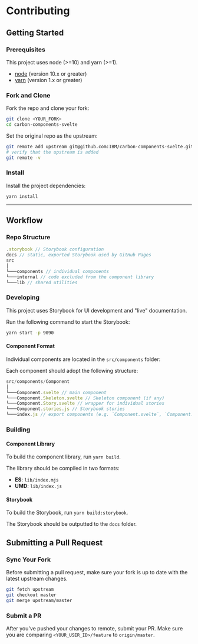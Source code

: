 # Contributing

## Getting Started

### Prerequisites

This project uses node (>=10) and yarn (>=1).

- [node](https://nodejs.org/en/download/package-manager/#macos) (version 10.x or greater)
- [yarn](https://yarnpkg.com/en/docs/install#mac-stable) (version 1.x or greater)

### Fork and Clone

Fork the repo and clone your fork:

```bash
git clone <YOUR_FORK>
cd carbon-components-svelte
```

Set the original repo as the upstream:

```bash
git remote add upstream git@github.com:IBM/carbon-components-svelte.git
# verify that the upstream is added
git remote -v
```

### Install

Install the project dependencies:

```bash
yarn install
```

---

## Workflow

### Repo Structure

```js
.storybook // Storybook configuration
docs // static, exported Storybook used by GitHub Pages
src
│
└───components // individual components
└───internal // code excluded from the component library
└───lib // shared utilities
```

### Developing

This project uses Storybook for UI development and "live" documentation.

Run the following command to start the Storybook:

```bash
yarn start -p 9090
```

#### Component Format

Individual components are located in the `src/components` folder:

Each component should adopt the following structure:

```js
src/components/Component
│
└───Component.svelte // main component
└───Component.Skeleton.svelte // Skeleton component (if any)
└───Component.Story.svelte // wrapper for individual stories
└───Component.stories.js // Storybook stories
└───index.js // export components (e.g. `Component.svelte`, `Component.Skeleton.svelte`)
```

### Building

#### Component Library

To build the component library, run `yarn build`.

The library should be compiled in two formats:

- **ES**: `lib/index.mjs`
- **UMD**: `lib/index.js`

#### Storybook

To build the Storybook, run `yarn build:storybook`.

The Storybook should be outputted to the `docs` folder.

## Submitting a Pull Request

### Sync Your Fork

Before submitting a pull request, make sure your fork is up to date with the latest upstream changes.

```bash
git fetch upstream
git checkout master
git merge upstream/master
```

### Submit a PR

After you've pushed your changes to remote, submit your PR. Make sure you are comparing `<YOUR_USER_ID>/feature` to `origin/master`.
